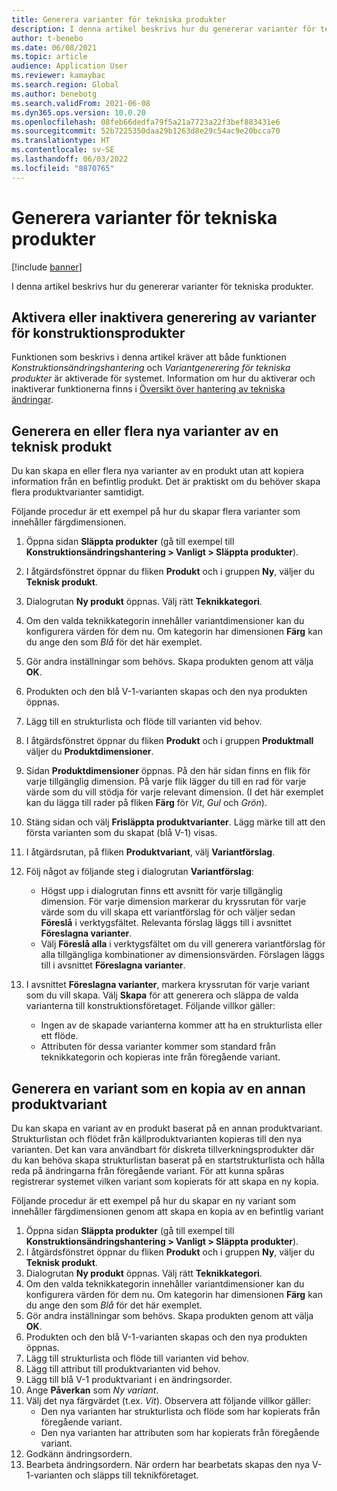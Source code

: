```yaml
---
title: Generera varianter för tekniska produkter
description: I denna artikel beskrivs hur du genererar varianter för tekniska produkter
author: t-benebo
ms.date: 06/08/2021
ms.topic: article
audience: Application User
ms.reviewer: kamaybac
ms.search.region: Global
ms.author: benebotg
ms.search.validFrom: 2021-06-08
ms.dyn365.ops.version: 10.0.20
ms.openlocfilehash: 08feb66dedfa79f5a21a7723a22f3bef883431e6
ms.sourcegitcommit: 52b7225350daa29b1263d8e29c54ac9e20bcca70
ms.translationtype: HT
ms.contentlocale: sv-SE
ms.lasthandoff: 06/03/2022
ms.locfileid: "8870765"
---
```

# <a name="generate-variants-for-engineering-products"></a>Generera varianter för tekniska produkter

[!include [banner](../includes/banner.md)]

I denna artikel beskrivs hur du genererar varianter för tekniska produkter.

## <a name="turn-variant-generation-for-engineering-products-on-or-off"></a>Aktivera eller inaktivera generering av varianter för konstruktionsprodukter

Funktionen som beskrivs i denna artikel kräver att både funktionen *Konstruktionsändringshantering* och *Variantgenerering för tekniska produkter* är aktiverade för systemet. Information om hur du aktiverar och inaktiverar funktionerna finns i [Översikt över hantering av tekniska ändringar](product-engineering-overview.md).

## <a name="generate-one-or-more-new-variants-of-an-engineering-product"></a>Generera en eller flera nya varianter av en teknisk produkt

Du kan skapa en eller flera nya varianter av en produkt utan att kopiera information från en befintlig produkt. Det är praktiskt om du behöver skapa flera produktvarianter samtidigt.

Följande procedur är ett exempel på hur du skapar flera varianter som innehåller färgdimensionen.

1. Öppna sidan **Släppta produkter** (gå till exempel till **Konstruktionsändringshantering \> Vanligt \> Släppta produkter**).
1. I åtgärdsfönstret öppnar du fliken **Produkt** och i gruppen **Ny**, väljer du **Teknisk produkt**.
1. Dialogrutan **Ny produkt** öppnas. Välj rätt **Teknikkategori**.
1. Om den valda teknikkategorin innehåller variantdimensioner kan du konfigurera värden för dem nu. Om kategorin har dimensionen **Färg** kan du ange den som *Blå* för det här exemplet.
1. Gör andra inställningar som behövs. Skapa produkten genom att välja **OK**.
1. Produkten och den blå V-1-varianten skapas och den nya produkten öppnas.
1. Lägg till en strukturlista och flöde till varianten vid behov.
1. I åtgärdsfönstret öppnar du fliken **Produkt** och i gruppen **Produktmall** väljer du **Produktdimensioner**.
1. Sidan **Produktdimensioner** öppnas. På den här sidan finns en flik för varje tillgänglig dimension. På varje flik lägger du till en rad för varje värde som du vill stödja för varje relevant dimension. (I det här exemplet kan du lägga till rader på fliken **Färg** för *Vit*, *Gul* och *Grön*).
1. Stäng sidan och välj **Frisläppta produktvarianter**. Lägg märke till att den första varianten som du skapat (blå V-1) visas.
1. I åtgärdsrutan, på fliken **Produktvariant**, välj **Variantförslag**.
1. Följ något av följande steg i dialogrutan **Variantförslag**:

    - Högst upp i dialogrutan finns ett avsnitt för varje tillgänglig dimension. För varje dimension markerar du kryssrutan för varje värde som du vill skapa ett variantförslag för och väljer sedan **Föreslå** i verktygsfältet. Relevanta förslag läggs till i avsnittet **Föreslagna varianter**.
    - Välj **Föreslå alla** i verktygsfältet om du vill generera variantförslag för alla tillgängliga kombinationer av dimensionsvärden. Förslagen läggs till i avsnittet **Föreslagna varianter**.

1. I avsnittet **Föreslagna varianter**, markera kryssrutan för varje variant som du vill skapa. Välj **Skapa** för att generera och släppa de valda varianterna till konstruktionsföretaget. Följande villkor gäller:

    - Ingen av de skapade varianterna kommer att ha en strukturlista eller ett flöde.
    - Attributen för dessa varianter kommer som standard från teknikkategorin och kopieras inte från föregående variant.

## <a name="generate-a-variant-as-a-copy-of-another-product-variant"></a>Generera en variant som en kopia av en annan produktvariant

Du kan skapa en variant av en produkt baserat på en annan produktvariant. Strukturlistan och flödet från källproduktvarianten kopieras till den nya varianten. Det kan vara användbart för diskreta tillverkningsprodukter där du kan behöva skapa strukturlistan baserat på en startstrukturlista och hålla reda på ändringarna från föregående variant. För att kunna spåras registrerar systemet vilken variant som kopierats för att skapa en ny kopia.

Följande procedur är ett exempel på hur du skapar en ny variant som innehåller färgdimensionen genom att skapa en kopia av en befintlig variant

1. Öppna sidan **Släppta produkter** (gå till exempel till **Konstruktionsändringshantering \> Vanligt \> Släppta produkter**).
1. I åtgärdsfönstret öppnar du fliken **Produkt** och i gruppen **Ny**, väljer du **Teknisk produkt**.
1. Dialogrutan **Ny produkt** öppnas. Välj rätt **Teknikkategori**.
1. Om den valda teknikkategorin innehåller variantdimensioner kan du konfigurera värden för dem nu. Om kategorin har dimensionen **Färg** kan du ange den som *Blå* för det här exemplet.
1. Gör andra inställningar som behövs. Skapa produkten genom att välja **OK**.
1. Produkten och den blå V-1-varianten skapas och den nya produkten öppnas.
1. Lägg till strukturlista och flöde till varianten vid behov.
1. Lägg till attribut till produktvarianten vid behov.
1. Lägg till blå V-1 produktvariant i en ändringsorder.
1. Ange **Påverkan** som *Ny variant*.
1. Välj det nya färgvärdet (t.ex. *Vit*). Observera att följande villkor gäller: 
    - Den nya varianten har strukturlista och flöde som har kopierats från föregående variant.
    - Den nya varianten har attributen som har kopierats från föregående variant.
1. Godkänn ändringsordern.
1. Bearbeta ändringsordern. När ordern har bearbetats skapas den nya V-1-varianten och släpps till teknikföretaget.
